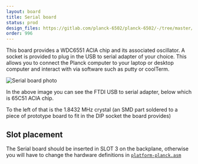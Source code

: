```yaml
---
layout: board
title: Serial board
status: prod
design_files: https://gitlab.com/planck-6502/planck-6502/-/tree/master/Hardware/serial_board
order: 996
---
```



This board provides a WDC6551 ACIA chip and its associated oscillator. A socket is provided to plug in the USB to serial adapter of your choice. This allows you to connect the Planck computer to your laptop or desktop computer and interact with via software such as putty or coolTerm.

![Serial board photo](/img/serial_board.jpg)

In the above image you can see the FTDI USB to serial adapter, below which is 65C51 ACIA chip.

To the left of that is the 1.8432 MHz crystal (an SMD part soldered to a piece of prototype board to fit in the DIP socket the board provides)

## Slot placement

The Serial board should be inserted in SLOT 3 on the backplane, otherwise you will have to change the hardware definitions in [`platform-planck.asm`](https://gitlab.com/planck-6502/planck-6502/-/blob/master/Software/forth/platform/platform-planck.asm#L109)